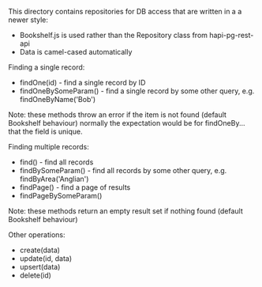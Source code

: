 This directory contains repositories for DB access that are written in a
a newer style:
- Bookshelf.js is used rather than the Repository class from hapi-pg-rest-api
- Data is camel-cased automatically

Finding a single record:
- findOne(id) - find a single record by ID
- findOneBySomeParam() - find a single record by some other query, e.g. findOneByName('Bob')

Note: these methods throw an error if the item is not found (default Bookshelf behaviour)
normally the expectation would be for findOneBy... that the field is unique.

Finding multiple records:
- find() - find all records
- findBySomeParam() - find all records by some other query, e.g. findByArea('Anglian')
- findPage() - find a page of results
- findPageBySomeParam()

Note: these methods return an empty result set if nothing found (default Bookshelf behaviour)

Other operations:
- create(data)
- update(id, data)
- upsert(data)
- delete(id)